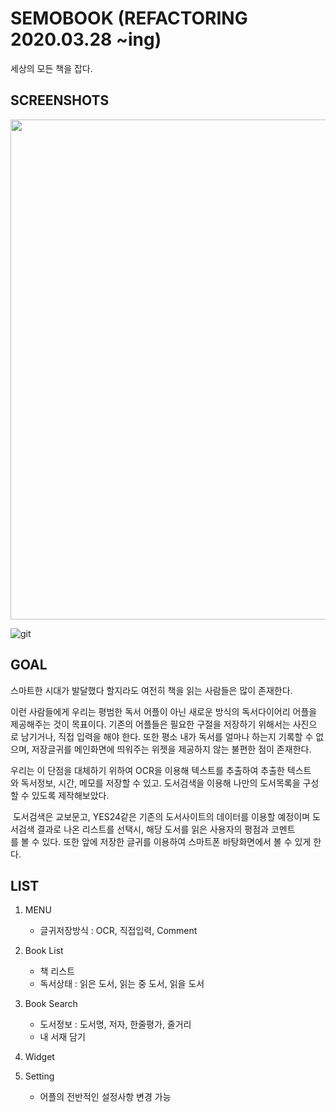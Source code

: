 # SEMOBOOK (REFACTORING 2020.03.28 ~ing)
세상의 모든 책을 잡다.

SCREENSHOTS
----
<div>
<img width="800" src="https://user-images.githubusercontent.com/39688690/71981127-0e3a2a00-3265-11ea-8e81-67f255060c05.png">
</div> 

![git](https://user-images.githubusercontent.com/39688690/77244654-c703e880-6c5a-11ea-945e-6b11440fcb6b.png)

  
GOAL
------
스마트한 시대가 발달했다 할지라도 여전히 책을 읽는 사람들은 많이 존재한다.

이런 사람들에게 우리는 평범한 독서 어플이 아닌 새로운 방식의 독서다이어리 어플을 제공해주는 것이 목표이다. 기존의 어플들은 필요한 구절을 저장하기 위해서는 사진으로 남기거나, 직접 입력을 해야 한다. 또한 평소 내가 독서를 얼마나 하는지 기록할 수 없으며, 저장글귀를 메인화면에 띄워주는 위젯을 제공하지 않는 불편한 점이 존재한다.

우리는 이 단점을 대체하기 위하여 OCR을 이용해 텍스트를 추출하여 추출한 텍스트와 독서정보, 시간, 메모를 저장할 수 있고. 도서검색을 이용해 나만의 도서목록을 구성할 수 있도록 제작해보았다.

 도서검색은 교보문고, YES24같은 기존의 도서사이트의 데이터를 이용할 예정이며 도서검색 결과로 나온 리스트를 선택시, 해당 도서를 읽은 사용자의 평점과 코멘트를 볼 수 있다. 또한 앞에 저장한 글귀를 이용하여 스마트폰 바탕화면에서 볼 수 있게 한다.

LIST
--------
1. MENU
   * 글귀저장방식 : OCR, 직접입력, Comment

2. Book List
   * 책 리스트
   * 독서상태 : 읽은 도서, 읽는 중 도서, 읽을 도서
3. Book Search
   * 도서정보 : 도서명, 저자, 한줄평가, 줄거리
   * 내 서재 담기
4. Widget
5. Setting
   * 어플의 전반적인 설정사항 변경 가능
